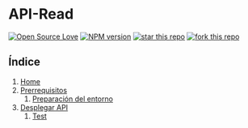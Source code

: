 # API-Read

[![Open Source Love](https://badges.frapsoft.com/os/mit/mit.svg?v=102)](https://github.com/ellerbrock/open-source-badge/)
[![NPM version](https://badge.fury.io/js/badge-list.svg)](https://github.com/antonioalfa22/API-Read)
[![star this repo](http://githubbadges.com/star.svg?user=antonioalfa22&repo=API-Write&style=flat)](https://github.com/antonioalfa22/API-Read)
[![fork this repo](http://githubbadges.com/fork.svg?user=antonioalfa22&repo=API-Write&style=flat)](https://github.com/antonioalfa22/API-Read/fork)

## Índice

1. [Home](https://github.com/antonioalfa22/API-Read/wiki)
2. [Prerrequisitos](https://github.com/antonioalfa22/API-Read/wiki/Prerrequisitos)
    1. [Preparación del entorno](https://github.com/antonioalfa22/API-Read/wiki/Prerrequisitos#preparaci%C3%B3n-del-entorno)
3. [Desplegar API](https://github.com/antonioalfa22/API-Read/wiki/Desplegar-API)
    1. [Test](https://github.com/antonioalfa22/API-Read/wiki/Desplegar-API#test)
    

